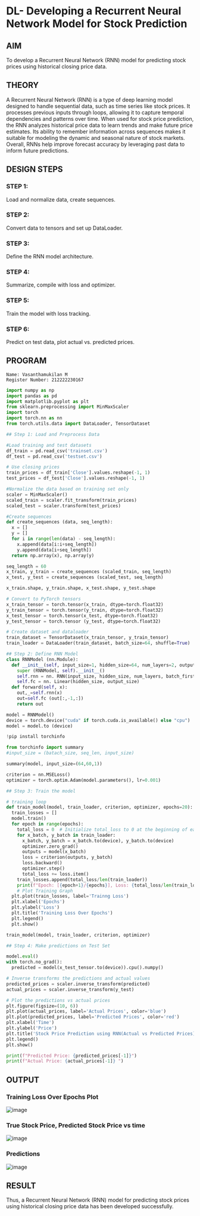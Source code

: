 # DL- Developing a Recurrent Neural Network Model for Stock Prediction

## AIM
To develop a Recurrent Neural Network (RNN) model for predicting stock prices using historical closing price data.

## THEORY

A Recurrent Neural Network (RNN) is a type of deep learning model designed to handle sequential data, such as time series like stock prices. It processes previous inputs through loops, allowing it to capture temporal dependencies and patterns over time. When used for stock price prediction, the RNN analyzes historical price data to learn trends and make future price estimates. Its ability to remember information across sequences makes it suitable for modeling the dynamic and seasonal nature of stock markets. Overall, RNNs help improve forecast accuracy by leveraging past data to inform future predictions.

## DESIGN STEPS
### STEP 1: 
Load and normalize data, create sequences.

### STEP 2: 
Convert data to tensors and set up DataLoader.

### STEP 3: 
Define the RNN model architecture.

### STEP 4: 
Summarize, compile with loss and optimizer.

### STEP 5: 
Train the model with loss tracking.


### STEP 6: 
Predict on test data, plot actual vs. predicted prices.

## PROGRAM
```
Name: Vasanthamukilan M
Register Number: 212222230167
```
```python
import numpy as np
import pandas as pd
import matplotlib.pyplot as plt
from sklearn.preprocessing import MinMaxScaler
import torch
import torch.nn as nn
from torch.utils.data import DataLoader, TensorDataset

## Step 1: Load and Preprocess Data

#Load training and test datasets
df_train = pd.read_csv('trainset.csv')
df_test = pd.read_csv('testset.csv')

# Use closing prices
train_prices = df_train['Close'].values.reshape(-1, 1)
test_prices = df_test['Close'].values.reshape(-1, 1)

#Normalize the data based on training set only
scaler = MinMaxScaler()
scaled_train = scaler.fit_transform(train_prices)
scaled_test = scaler.transform(test_prices)

#Create sequences
def create_sequences (data, seq_length):
  x = []
  y = []
  for i in range(len(data) - seq_length):
    x.append(data[i:i+seq_length])
    y.append(data[i+seq_length])
  return np.array(x), np.array(y)

seq_length = 60
x_train, y_train = create_sequences (scaled_train, seq_length)
x_test, y_test = create_sequences (scaled_test, seq_length)

x_train.shape, y_train.shape, x_test.shape, y_test.shape

# Convert to PyTorch tensors
x_train_tensor = torch.tensor(x_train, dtype=torch.float32)
y_train_tensor = torch.tensor(y_train, dtype=torch.float32)
x_test_tensor = torch.tensor(x_test, dtype=torch.float32)
y_test_tensor = torch.tensor (y_test, dtype=torch.float32)

# Create dataset and dataloader
train_dataset = TensorDataset(x_train_tensor, y_train_tensor)
train_loader = DataLoader(train_dataset, batch_size=64, shuffle=True)

## Step 2: Define RNN Model
class RNNModel (nn.Module):
  def __init__(self, input_size=1, hidden_size=64, num_layers=2, output_size=1):
    super (RNNModel, self).__init__()
    self.rnn = nn. RNN(input_size, hidden_size, num_layers, batch_first=True)
    self.fc = nn. Linear(hidden_size, output_size)
  def forward(self, x):
    out,_=self.rnn(x)
    out=self.fc (out[:,-1,:])
    return out

model = RNNModel()
device = torch.device("cuda" if torch.cuda.is_available() else "cpu")
model = model.to (device)

!pip install torchinfo

from torchinfo import summary
#input_size = (batach_size, seq_len, input_size)

summary(model, input_size=(64,60,1))

criterion = nn.MSELoss()
optimizer = torch.optim.Adam(model.parameters(), lr=0.001)

## Step 3: Train the model

# training loop
def train_model(model, train_loader, criterion, optimizer, epochs=20):
  train_losses = []
  model.train()
  for epoch in range(epochs):
    total_loss = 0  # Initialize total_loss to 0 at the beginning of each epoch
    for x_batch, y_batch in train_loader:
      x_batch, y_batch = x_batch.to(device), y_batch.to(device)
      optimizer.zero_grad()
      outputs = model(x_batch)
      loss = criterion(outputs, y_batch)
      loss.backward()
      optimizer.step()
      total_loss += loss.item()
    train_losses.append(total_loss/len(train_loader))
    print(f"Epoch: [{epoch+1}/{epochs}], Loss: {total_loss/len(train_loader):.4f}")
    # Plot Training Graph
  plt.plot(train_losses, label='Trainng Loss')
  plt.xlabel('Epochs')
  plt.ylabel('Loss')
  plt.title('Training Loss Over Epochs')
  plt.legend()
  plt.show()

train_model(model, train_loader, criterion, optimizer)

## Step 4: Make predictions on Test Set

model.eval()
with torch.no_grad():
  predicted = model(x_test_tensor.to(device)).cpu().numpy()

# Inverse transforms the predictions and actual values
predicted_prices = scaler.inverse_transform(predicted)
actual_prices = scaler.inverse_transform(y_test)

# Plot the predictions vs actual prices
plt.figure(figsize=(10, 6))
plt.plot(actual_prices, label='Actual Prices', color='blue')
plt.plot(predicted_prices, label='Predicted Prices', color='red')
plt.xlabel('Time')
plt.ylabel('Price')
plt.title('Stock Price Prediction using RNN(Actual vs Predicted Prices)')
plt.legend()
plt.show()

print(f"Predicted Price: {predicted_prices[-1]}")
print(f"Actual Price: {actual_prices[-1]} ")

```

## OUTPUT

### Training Loss Over Epochs Plot

![image](https://github.com/user-attachments/assets/d7168724-d121-44b9-a552-648f3ff6ee9e)

### True Stock Price, Predicted Stock Price vs time

![image](https://github.com/user-attachments/assets/ec116d0e-3a56-48e7-a697-ed6efd78d854)

### Predictions

![image](https://github.com/user-attachments/assets/b8d31e8f-6d9b-4d23-a8c0-d07d6708e68e)

## RESULT

Thus, a Recurrent Neural Network (RNN) model for predicting stock prices using historical closing price data has been developed successfully.

